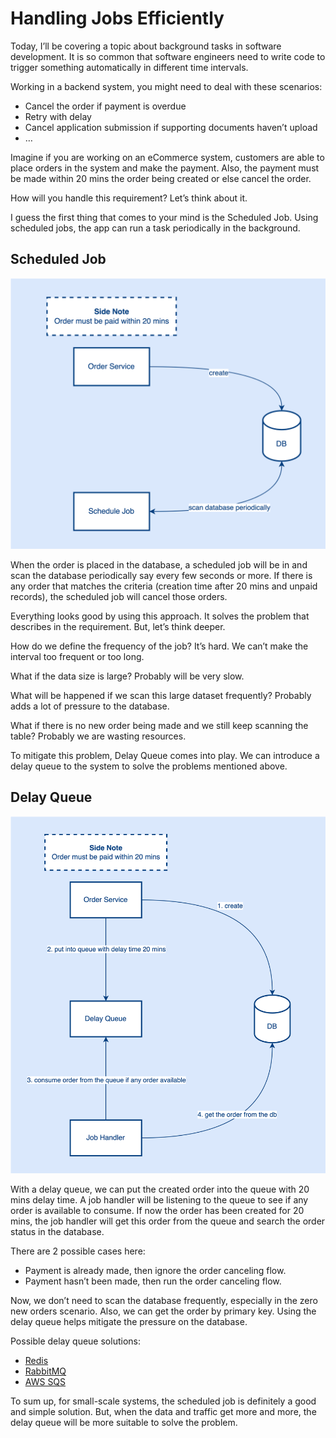 # Handling Jobs Efficiently
Today, I’ll be covering a topic about background tasks in software development. It is so common that software engineers need to write code to trigger something automatically in different time intervals.

Working in a backend system, you might need to deal with these scenarios:

- Cancel the order if payment is overdue
- Retry with delay
- Cancel application submission if supporting documents haven’t upload
- …

Imagine if you are working on an eCommerce system, customers are able to place orders in the system and make the payment. Also, the payment must be made within 20 mins the order being created or else cancel the order.

How will you handle this requirement? Let’s think about it.

I guess the first thing that comes to your mind is the Scheduled Job. Using scheduled jobs, the app can run a task periodically in the background.

## Scheduled Job

![](../assets/resources/job/schedule-job-1.png)

When the order is placed in the database, a scheduled job will be in and scan the database periodically say every few seconds or more. If there is any order that matches the criteria (creation time after 20 mins and unpaid records), the scheduled job will cancel those orders.

Everything looks good by using this approach. It solves the problem that describes in the requirement. But, let’s think deeper.

How do we define the frequency of the job? It’s hard. We can’t make the interval too frequent or too long.

What if the data size is large? Probably will be very slow.

What will be happened if we scan this large dataset frequently? Probably adds a lot of pressure to the database.

What if there is no new order being made and we still keep scanning the table? Probably we are wasting resources.

To mitigate this problem, Delay Queue comes into play. We can introduce a delay queue to the system to solve the problems mentioned above.

## Delay Queue

![](../assets/resources/job/delay-queue-1.png)

With a delay queue, we can put the created order into the queue with 20 mins delay time. A job handler will be listening to the queue to see if any order is available to consume. If now the order has been created for 20 mins, the job handler will get this order from the queue and search the order status in the database.

There are 2 possible cases here:
- Payment is already made, then ignore the order canceling flow.
- Payment hasn’t been made, then run the order canceling flow.

Now, we don’t need to scan the database frequently, especially in the zero new orders scenario. Also, we can get the order by primary key. Using the delay queue helps mitigate the pressure on the database.

Possible delay queue solutions:
- [Redis](https://redis.com/glossary/redis-queue/)
- [RabbitMQ](https://blog.rabbitmq.com/posts/2015/04/scheduling-messages-with-rabbitmq)
- [AWS SQS](https://docs.aws.amazon.com/AWSSimpleQueueService/latest/SQSDeveloperGuide/sqs-delay-queues.html)

To sum up, for small-scale systems, the scheduled job is definitely a good and simple solution. But, when the data and traffic get more and more, the delay queue will be more suitable to solve the problem.

